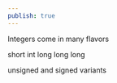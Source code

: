 ```yaml
---
publish: true
---
```


Integers come in many flavors


short
int
long
long long

unsigned and signed variants
